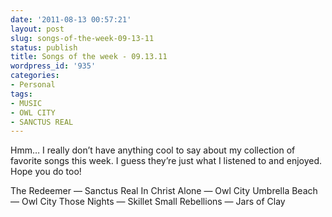 ```yaml
---
date: '2011-08-13 00:57:21'
layout: post
slug: songs-of-the-week-09-13-11
status: publish
title: Songs of the week - 09.13.11
wordpress_id: '935'
categories:
- Personal
tags:
- MUSIC
- OWL CITY
- SANCTUS REAL
---
```


Hmm… I really don’t have anything cool to say about my collection of favorite songs this week. I guess they’re  just what I listened to and enjoyed. Hope you do too!

The Redeemer — Sanctus Real
In Christ Alone — Owl City
Umbrella Beach — Owl City
Those Nights — Skillet
Small Rebellions — Jars of Clay
